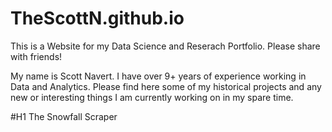 # TheScottN.github.io
This is a Website for my Data Science and Reserach Portfolio. Please share with friends!

My name is Scott Navert. I have over 9+ years of experience working in Data and Analytics. Please find here some of my historical projects and any new or interesting things I am currently working on in my spare time. 


#H1 The Snowfall Scraper
